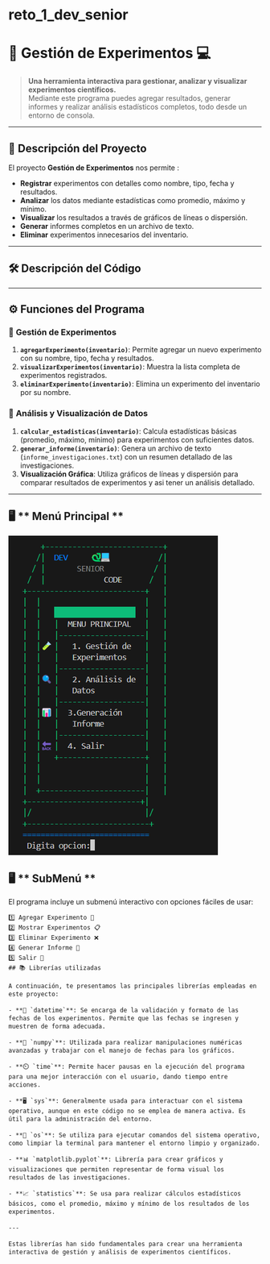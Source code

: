 # reto_1_dev_senior
# 🧪 **Gestión de Experimentos 💻**

> **Una herramienta interactiva para gestionar, analizar y visualizar experimentos científicos.**  
Mediante este programa puedes agregar resultados, generar informes y realizar análisis estadísticos completos, todo desde un entorno de consola.

---

## 📝 **Descripción del Proyecto**
El proyecto **Gestión de Experimentos** nos permite : 
- **Registrar** experimentos con detalles como nombre, tipo, fecha y resultados.  
- **Analizar** los datos mediante estadísticas como promedio, máximo y mínimo.  
- **Visualizar** los resultados a través de gráficos de líneas o dispersión.  
- **Generar** informes completos en un archivo de texto.  
- **Eliminar** experimentos innecesarios del inventario.  

---

## 🛠️ **Descripción del Código**

---

## ⚙️ **Funciones del Programa**

### 🔹 **Gestión de Experimentos**
1. **`agregarExperimento(inventario)`**: Permite agregar un nuevo experimento con su nombre, tipo, fecha y resultados.  
2. **`visualizarExperimentos(inventario)`**: Muestra la lista completa de experimentos registrados.  
3. **`eliminarExperimento(inventario)`**: Elimina un experimento del inventario por su nombre.  

### 🔹 **Análisis y Visualización de Datos**
1. **`calcular_estadisticas(inventario)`**: Calcula estadísticas básicas (promedio, máximo, mínimo) para experimentos con suficientes datos.  
2. **`generar_informe(inventario)`**: Genera un archivo de texto (`informe_investigaciones.txt`) con un resumen detallado de las investigaciones.  
3. **Visualización Gráfica**: Utiliza gráficos de líneas y dispersión para comparar resultados de experimentos   y asi tener un análisis detallado.  

---
## 🖥️ **  Menú Principal **
![alt text](<Captura de pantalla 2024-11-27 111534.png>)

## 🖥️ **  SubMenú **

El programa incluye un submenú interactivo con opciones fáciles de usar:

```text
1️⃣ Agregar Experimento 🧪  
2️⃣ Mostrar Experimentos 📋  
3️⃣ Eliminar Experimento ❌  
4️⃣ Generar Informe 📝  
5️⃣ Salir 🚪  
## 📚 Librerías utilizadas

A continuación, te presentamos las principales librerías empleadas en este proyecto:

- **📅 `datetime`**: Se encarga de la validación y formato de las fechas de los experimentos. Permite que las fechas se ingresen y muestren de forma adecuada.
  
- **🔢 `numpy`**: Utilizada para realizar manipulaciones numéricas avanzadas y trabajar con el manejo de fechas para los gráficos.

- **⏲️ `time`**: Permite hacer pausas en la ejecución del programa para una mejor interacción con el usuario, dando tiempo entre acciones.

- **🖥️ `sys`**: Generalmente usada para interactuar con el sistema operativo, aunque en este código no se emplea de manera activa. Es útil para la administración del entorno.

- **🧰 `os`**: Se utiliza para ejecutar comandos del sistema operativo, como limpiar la terminal para mantener el entorno limpio y organizado.

- **📊 `matplotlib.pyplot`**: Librería para crear gráficos y visualizaciones que permiten representar de forma visual los resultados de las investigaciones.

- **📈 `statistics`**: Se usa para realizar cálculos estadísticos básicos, como el promedio, máximo y mínimo de los resultados de los experimentos.

---

Estas librerías han sido fundamentales para crear una herramienta interactiva de gestión y análisis de experimentos científicos.


